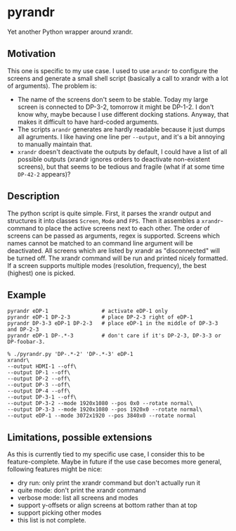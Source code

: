 # pyrandr
Yet another Python wrapper around xrandr.

## Motivation
This one is specific to my use case.
I used to use `arandr` to configure the screens and generate a small shell script (basically a call to xrandr with a lot of arguments).
The problem is:

- The name of the screens don't seem to be stable. Today my large screen is connected to DP-3-2, tomorrow it might be DP-1-2. I don't know why, maybe because I use different docking stations. Anyway, that makes it difficult to have hard-coded arguments.
- The scripts `arandr` generates are hardly readable because it just dumps all agruments. I like having one line per `--output`, and it's a bit annoying to manually maintain that.
- `xrandr` doesn't deactivate the outputs by default, I could have a list of all possible outputs (xrandr ignores orders to deactivate non-existent screens), but that seems to be tedious and fragile (what if at some time `DP-42-2` appears)? 

## Description
The python script is quite simple.
First, it parses the xrandr output and structures it into classes `Screen`, `Mode` and `FPS`.
Then it assembles a `xrandr`-command to place the active screens next to each other.
The order of screens can be passed as arguments, regex is supported.
Screens which names cannot be matched to an command line argument will be deactivated.
All screens which are listed by xrandr as "disconnected" will be turned off.
The xrandr command will be run and printed nicely formatted.
If a screen supports multiple modes (resolution, frequency), the best (highest) one is picked.

## Example
```
pyrandr eDP-1                 # activate eDP-1 only
pyrandr eDP-1 DP-2-3          # place DP-2-3 right of eDP-1
pyrandr DP-3-3 eDP-1 DP-2-3   # place eDP-1 in the middle of DP-3-3 and DP-2-3
pyrandr eDP-1 DP-.*-3         # don't care if it's DP-2-3, DP-3-3 or DP-foobar-3.
```

```
% ./pyrandr.py 'DP-.*-2' 'DP-.*-3' eDP-1
xrandr\
--output HDMI-1 --off\
--output DP-1 --off\
--output DP-2 --off\
--output DP-3 --off\
--output DP-4 --off\
--output DP-3-1 --off\
--output DP-3-2 --mode 1920x1080 --pos 0x0 --rotate normal\
--output DP-3-3 --mode 1920x1080 --pos 1920x0 --rotate normal\
--output eDP-1 --mode 3072x1920 --pos 3840x0 --rotate normal
```

## Limitations, possible extensions
As this is currently tied to my specific use case, I consider this to be feature-complete.
Maybe in future if the use case becomes more general, following features might be nice:

- dry run: only print the xrandr command but don't actually run it
- quite mode: don't print the xrandr command
- verbose mode: list all screens and modes
- support y-offsets or align screens at bottom rather than at top
- support picking other modes
- this list is not complete.
